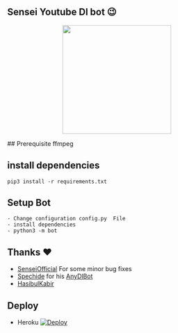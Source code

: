 ## Sensei Youtube Dl bot 😉
<p align="center"><a href="https://t.me/meko_kya"><img src="https://telegra.ph/file/11c76f9625db897064f82.jpg" width="250"></a></p>
## Prerequisite
    ffmpeg
  
    
## install dependencies
    pip3 install -r requirements.txt


## Setup Bot
    - Change configuration config.py  File
    - install dependencies
    - python3 -m bot
    
## Thanks ❤️
* [SenseiOfficial](https://t.me/meko_kya) For some minor bug fixes 
* [Spechide](https://telegram.dog/SpEcHIDe) for his [AnyDlBot](https://github.com/SpEcHiDe/AnyDLBot)
* [HasibulKabir](https://telegram.dog/HasibulKabir)

## Deploy 
- Heroku
[![Deploy](https://www.herokucdn.com/deploy/button.svg)](https://heroku.com/deploy?template=https://github.com/SenseiOfficial/Sensei-YT-Downloader/tree/master)
